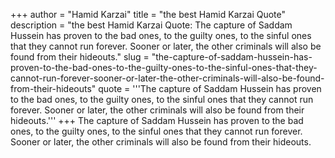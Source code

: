 +++
author = "Hamid Karzai"
title = "the best Hamid Karzai Quote"
description = "the best Hamid Karzai Quote: The capture of Saddam Hussein has proven to the bad ones, to the guilty ones, to the sinful ones that they cannot run forever. Sooner or later, the other criminals will also be found from their hideouts."
slug = "the-capture-of-saddam-hussein-has-proven-to-the-bad-ones-to-the-guilty-ones-to-the-sinful-ones-that-they-cannot-run-forever-sooner-or-later-the-other-criminals-will-also-be-found-from-their-hideouts"
quote = '''The capture of Saddam Hussein has proven to the bad ones, to the guilty ones, to the sinful ones that they cannot run forever. Sooner or later, the other criminals will also be found from their hideouts.'''
+++
The capture of Saddam Hussein has proven to the bad ones, to the guilty ones, to the sinful ones that they cannot run forever. Sooner or later, the other criminals will also be found from their hideouts.
